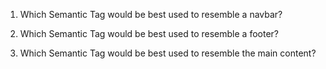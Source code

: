1. Which Semantic Tag would be best used to resemble a navbar?

    <Nav></Nav>

2. Which Semantic Tag would be best used to resemble a footer?

    <footer></footer>

3. Which Semantic Tag would be best used to resemble the main content?

    <Main></Main>